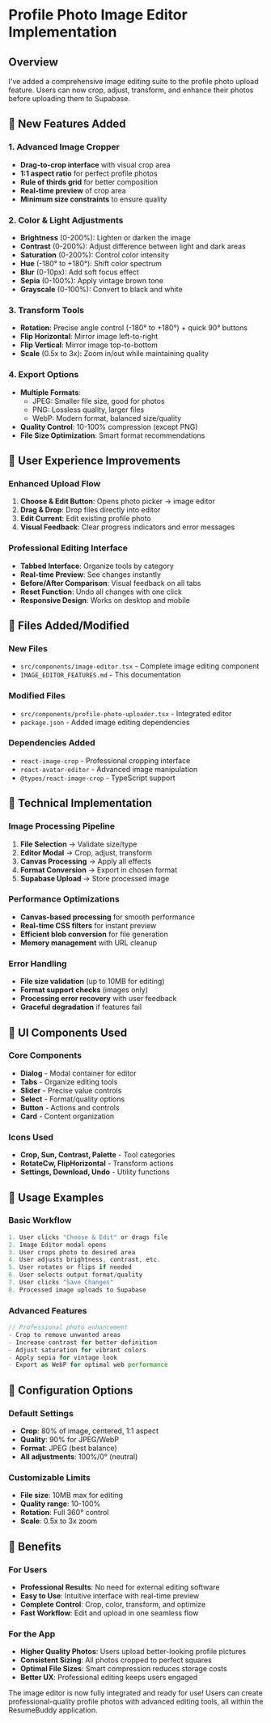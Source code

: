 # Profile Photo Image Editor Implementation

## Overview

I've added a comprehensive image editing suite to the profile photo upload feature. Users can now crop, adjust, transform, and enhance their photos before uploading them to Supabase.

## 🎨 **New Features Added**

### 1. **Advanced Image Cropper**
- **Drag-to-crop interface** with visual crop area
- **1:1 aspect ratio** for perfect profile photos
- **Rule of thirds grid** for better composition
- **Real-time preview** of crop area
- **Minimum size constraints** to ensure quality

### 2. **Color & Light Adjustments**
- **Brightness** (0-200%): Lighten or darken the image
- **Contrast** (0-200%): Adjust difference between light and dark areas
- **Saturation** (0-200%): Control color intensity
- **Hue** (-180° to +180°): Shift color spectrum
- **Blur** (0-10px): Add soft focus effect
- **Sepia** (0-100%): Apply vintage brown tone
- **Grayscale** (0-100%): Convert to black and white

### 3. **Transform Tools**
- **Rotation**: Precise angle control (-180° to +180°) + quick 90° buttons
- **Flip Horizontal**: Mirror image left-to-right
- **Flip Vertical**: Mirror image top-to-bottom
- **Scale** (0.5x to 3x): Zoom in/out while maintaining quality

### 4. **Export Options**
- **Multiple Formats**:
  - JPEG: Smaller file size, good for photos
  - PNG: Lossless quality, larger files
  - WebP: Modern format, balanced size/quality
- **Quality Control**: 10-100% compression (except PNG)
- **File Size Optimization**: Smart format recommendations

## 🚀 **User Experience Improvements**

### Enhanced Upload Flow
1. **Choose & Edit Button**: Opens photo picker → image editor
2. **Drag & Drop**: Drop files directly into editor
3. **Edit Current**: Edit existing profile photo
4. **Visual Feedback**: Clear progress indicators and error messages

### Professional Editing Interface
- **Tabbed Interface**: Organize tools by category
- **Real-time Preview**: See changes instantly
- **Before/After Comparison**: Visual feedback on all tabs
- **Reset Function**: Undo all changes with one click
- **Responsive Design**: Works on desktop and mobile

## 📁 **Files Added/Modified**

### New Files
- `src/components/image-editor.tsx` - Complete image editing component
- `IMAGE_EDITOR_FEATURES.md` - This documentation

### Modified Files
- `src/components/profile-photo-uploader.tsx` - Integrated editor
- `package.json` - Added image editing dependencies

### Dependencies Added
- `react-image-crop` - Professional cropping interface
- `react-avatar-editor` - Advanced image manipulation
- `@types/react-image-crop` - TypeScript support

## 🎯 **Technical Implementation**

### Image Processing Pipeline
1. **File Selection** → Validate size/type
2. **Editor Modal** → Crop, adjust, transform
3. **Canvas Processing** → Apply all effects
4. **Format Conversion** → Export in chosen format
5. **Supabase Upload** → Store processed image

### Performance Optimizations
- **Canvas-based processing** for smooth performance
- **Real-time CSS filters** for instant preview
- **Efficient blob conversion** for file generation
- **Memory management** with URL cleanup

### Error Handling
- **File size validation** (up to 10MB for editing)
- **Format support checks** (images only)
- **Processing error recovery** with user feedback
- **Graceful degradation** if features fail

## 🎨 **UI Components Used**

### Core Components
- **Dialog** - Modal container for editor
- **Tabs** - Organize editing tools
- **Slider** - Precise value controls
- **Select** - Format/quality options
- **Button** - Actions and controls
- **Card** - Content organization

### Icons Used
- **Crop, Sun, Contrast, Palette** - Tool categories
- **RotateCw, FlipHorizontal** - Transform actions
- **Settings, Download, Undo** - Utility functions

## 🚀 **Usage Examples**

### Basic Workflow
```typescript
1. User clicks "Choose & Edit" or drags file
2. Image Editor modal opens
3. User crops photo to desired area
4. User adjusts brightness, contrast, etc.
5. User rotates or flips if needed
6. User selects output format/quality
7. User clicks "Save Changes"
8. Processed image uploads to Supabase
```

### Advanced Features
```typescript
// Professional photo enhancement
- Crop to remove unwanted areas
- Increase contrast for better definition
- Adjust saturation for vibrant colors
- Apply sepia for vintage look
- Export as WebP for optimal web performance
```

## 🔧 **Configuration Options**

### Default Settings
- **Crop**: 80% of image, centered, 1:1 aspect
- **Quality**: 90% for JPEG/WebP
- **Format**: JPEG (best balance)
- **All adjustments**: 100%/0° (neutral)

### Customizable Limits
- **File size**: 10MB max for editing
- **Quality range**: 10-100%
- **Rotation**: Full 360° control
- **Scale**: 0.5x to 3x zoom

## 🎉 **Benefits**

### For Users
- **Professional Results**: No need for external editing software
- **Easy to Use**: Intuitive interface with real-time preview
- **Complete Control**: Crop, color, transform, and optimize
- **Fast Workflow**: Edit and upload in one seamless flow

### For the App
- **Higher Quality Photos**: Users upload better-looking profile pictures
- **Consistent Sizing**: All photos cropped to perfect squares
- **Optimal File Sizes**: Smart compression reduces storage costs
- **Better UX**: Professional editing keeps users engaged

The image editor is now fully integrated and ready for use! Users can create professional-quality profile photos with advanced editing tools, all within the ResumeBuddy application.